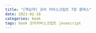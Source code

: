 ```yaml
---
title: "[책요약] 코어 자바스크립트 7장 클래스"
date: 2021-02-18
categories: book
tags: book 코어자바스크립트 javascript
---
```

